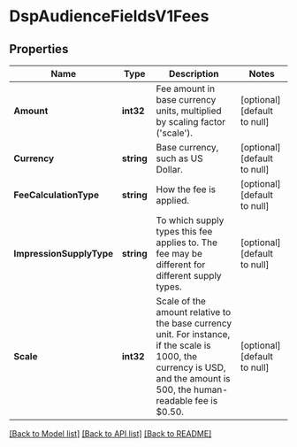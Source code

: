 # DspAudienceFieldsV1Fees

## Properties
Name | Type | Description | Notes
------------ | ------------- | ------------- | -------------
**Amount** | **int32** | Fee amount in base currency units, multiplied by scaling factor (&#x27;scale&#x27;). | [optional] [default to null]
**Currency** | **string** | Base currency, such as US Dollar. | [optional] [default to null]
**FeeCalculationType** | **string** | How the fee is applied. | [optional] [default to null]
**ImpressionSupplyType** | **string** | To which supply types this fee applies to. The fee may be different for different supply types. | [optional] [default to null]
**Scale** | **int32** | Scale of the amount relative to the base currency unit. For instance, if the scale is 1000, the currency is USD, and the amount is 500, the human-readable fee is $0.50. | [optional] [default to null]

[[Back to Model list]](../README.md#documentation-for-models) [[Back to API list]](../README.md#documentation-for-api-endpoints) [[Back to README]](../README.md)

